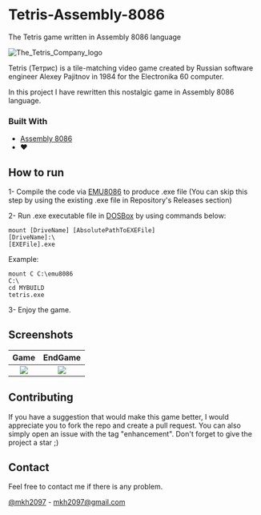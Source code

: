 # Tetris-Assembly-8086
The Tetris game written in Assembly 8086 language

![The_Tetris_Company_logo](https://user-images.githubusercontent.com/44812192/116667878-ed459d00-a9b1-11eb-8ff4-49d5791afaac.png)

Tetris (Тетрис) is a tile-matching video game created by Russian software engineer Alexey Pajitnov in 1984 for the Electronika 60 computer. 

In this project I have rewritten this nostalgic game in Assembly 8086 language.

### Built With

* [Assembly 8086](https://yjdoc2.github.io/8086-emulator-web/)
* ❤️

## How to run

1- Compile the code via [EMU8086](https://emu8086-microprocessor-emulator.en.softonic.com/download) to produce .exe file (You can skip this step by using the existing .exe file in Repository's Releases section)

2- Run .exe executable file in [DOSBox](https://www.dosbox.com/download.php?main=1) by using commands below:
```
mount [DriveName] [AbsolutePathToEXEFile]
[DriveName]:\
[EXEFile].exe

```
Example:
```
mount C C:\emu8086
C:\
cd MYBUILD
tetris.exe
```

3- Enjoy the game.

## Screenshots

Game            |  EndGame
:-------------------------:|:-------------------------:
![](https://user-images.githubusercontent.com/44812192/116672932-fd607b00-a9b7-11eb-8600-ade4ba7d6701.png)  |  ![](https://user-images.githubusercontent.com/44812192/116668176-4f060700-a9b2-11eb-8096-c6ef130c8436.png)


## Contributing

If you have a suggestion that would make this game better, I would appreciate you to fork the repo and create a pull request. You can also simply open an issue with the tag "enhancement".
Don't forget to give the project a star ;)

## Contact

Feel free to contact me if there is any problem. 

[@mkh2097](https://twitter.com/mkh2097) - mkh2097@gmail.com

